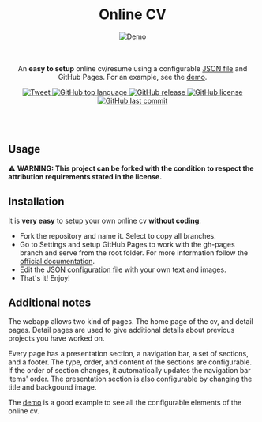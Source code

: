 <h1 align="center">
  Online CV
</h1>
<div align="center">
  <img alt="Demo" src="https://i.imgur.com/hmhaUqP.gif" />
</div>
</br></br>
<p align="center">
  An <b>easy to setup</b> online cv/resume using a configurable <a href="https://github.com/alfredonuhe/online-cv/blob/gh-pages/config.json">JSON file</a> and GitHub Pages. For an example, see the <a href="https://alfredonuhe.github.io/online-cv/">demo</a>.
</p>
<p align="center">
  <a href="https://twitter.com/intent/tweet?text=An%20easy%20to%20set%20up%20personal%20website%20using%20a%20JSON%20configuration%20file:%20&url=https://github.com/alfredonuhe/online-cv" target="_blank">
    <img src="https://img.shields.io/twitter/url/https/shields.io.svg?style=social" alt="Tweet" />
  </a>
  <a href="" target="_blank">
    <img src="https://img.shields.io/github/languages/top/alfredonuhe/online-cv.svg?style=popout-square" alt="GitHub top language" />
  </a>
  <a href="" target="_blank">
    <img src="https://img.shields.io/github/release/alfredonuhe/online-cv.svg?style=popout-square" alt="GitHub release" />
  </a>
  <a href="" target="_blank">
    <img src="https://img.shields.io/github/license/alfredonuhe/online-cv.svg?style=popout-square" alt="GitHub license" />
  </a>
  <a href="" target="_blank">
    <img src="https://img.shields.io/github/last-commit/alfredonuhe/online-cv.svg?style=popout-square" alt="GitHub last commit" />
  </a>
</p>
</br></br>

## Usage

:warning: **WARNING: This project can be forked with the condition to respect the attribution requirements stated in the license.**

## Installation

It is **very easy** to setup your own online cv **without coding**:

* Fork the repository and name it. Select to copy all branches.
* Go to Settings and setup GitHub Pages to work with the gh-pages branch and serve from the root folder. For more information follow the [official documentation](https://docs.github.com/en/pages/getting-started-with-github-pages/configuring-a-publishing-source-for-your-github-pages-site#publishing-from-a-branch).
* Edit the [JSON configuration file](https://github.com/alfredonuhe/online-cv/blob/gh-pages/config.json) with your own text and images.
* That's it! Enjoy!

## Additional notes

The webapp allows two kind of pages. The home page of the cv, and detail pages. Detail pages are used to give additional details about previous projects you have worked on.

Every page has a presentation section, a navigation bar, a set of sections, and a footer. The type, order, and content of the sections are configurable. If the order of section changes, it automatically updates the navigation bar items' order. The presentation section is also configurable by changing the title and backgound image.

The [demo](https://alfredonuhe.github.io/online-cv/) is a good example to see all the configurable elements of the online cv.
